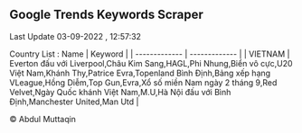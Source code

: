 

## Google Trends Keywords Scraper 
 
Last Update 03-09-2022 , 12:57:32

Country List :
 Name  | Keyword |
| ------------- | ------------- |
| VIETNAM | Everton đấu với Liverpool,Châu Kim Sang,HAGL,Phi Nhung,Biển vô cực,U20 Việt Nam,Khánh Thy,Patrice Evra,Topenland Bình Định,Bảng xếp hạng VLeague,Hồng Diễm,Top Gun,Evra,Xổ số miền Nam ngày 2 tháng 9,Red Velvet,Ngày Quốc khánh Việt Nam,M.U,Hà Nội đấu với Bình Định,Manchester United,Man Utd |



© Abdul Muttaqin 
